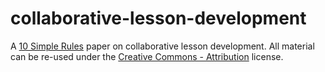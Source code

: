 # collaborative-lesson-development

A [10 Simple Rules][10-simple-rules] paper on collaborative lesson development.
All material can be re-used under the [Creative Commons - Attribution][license] license.

[10-simple-rules]: http://collections.plos.org/ten-simple-rules
[license]: LICENSE.md
